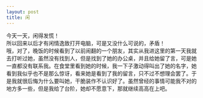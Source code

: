 ```yaml
---
layout: post
title: 闲
---
```


<p>今天一天，闲得发慌！<br />
所以回来以后才有闲情逸致打开电脑，可是又没什么可说的，矛盾！<br />
哦，对了，晚饭的时候看到了以前闹翻的一个朋友，其实从我进这里的第一天我就去打听过她，虽然没有找到人，但是找到了她的办公桌，并且给她留了言，可是她一直都没有联系我。在食堂里看到她的时候，我一下子激动得叫出了她的名字，她看到我似乎也不是那么惊讶，看来她是看到了我的留言，只不过不想理会罢了。于是我就很后悔为什么要叫她，干脆装作不认识好了。虽然曾经的事情可能我不对的地方多一些，但是我给了台阶，她却不愿意下，那就继续高高在上吧。
</p>
